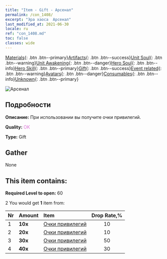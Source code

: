 ```yaml
---
title: "Item - Gift - Арсенал"
permalink: /con_1408/
excerpt: "Эра хаоса  Арсенал"
last_modified_at: 2021-06-30
locale: ru
ref: "con_1408.md"
toc: false
classes: wide
---
```

 [Materials](/ItemsRU/){: .btn .btn--primary}[Artifacts](/ItemsRU/Artifacts/){: .btn .btn--success}[Unit Soul](/ItemsRU/UnitSoul/){: .btn .btn--warning}[Unit Awakening](/ItemsRU/UnitAwakening/){: .btn .btn--danger}[Hero Soul](/ItemsRU/HeroSoul/){: .btn .btn--info}[Hero Skill](/ItemsRU/HeroSkill/){: .btn .btn--primary}[Gift](/ItemsRU/Gift/){: .btn .btn--success}[Event related](/ItemsRU/Events/){: .btn .btn--warning}[Avatars](/ItemsRU/Avatars/){: .btn .btn--danger}[Consumables](/ItemsRU/Consumables/){: .btn .btn--info}[Unknown](/ItemsRU/Unknown/){: .btn .btn--primary}

 ![Арсенал](/images/t/i_907022.png)

## Подробности
 **Описание:** При использовании вы получите очки привилегий.

 **Quality:** <span style="color: #DA70D6">OK</span>

 **Type:** Gift

## Gather

  None

## This item contains:

 **Required Level to open:** 60

 2 You would get **1** item  from:

  | Nr | Amount |     Item    | Drop Rate,% |
  |:---|:-------|:------------|:---------:|
  | 1 |  **10x** | [Очки привилегий](/ItemsRU/con_820/) | 10 | 
  | 2 |  **20x** | [Очки привилегий](/ItemsRU/con_820/) | 10 | 
  | 3 |  **30x** | [Очки привилегий](/ItemsRU/con_820/) | 50 | 
  | 4 |  **40x** | [Очки привилегий](/ItemsRU/con_820/) | 30 | 
